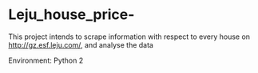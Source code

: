 # Leju_house_price-

This project intends to scrape information with respect to every house on http://gz.esf.leju.com/, and analyse the data

Environment: Python 2


